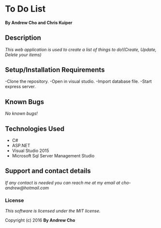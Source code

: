 # To Do List

#### By Andrew Cho and Chris Kuiper

## Description

_This web application is used to create a list of things to do!(Create, Update, Delete your items)_

## Setup/Installation Requirements
-Clone the repository.
-Open in visual studio.
-Import database file.
-Start express server.

## Known Bugs
_No known bugs!_

## Technologies Used

- C#
- ASP.NET
- Visual Studio 2015
- Microsoft Sql Server Management Studio

## Support and contact details
_If any contact is needed you can reach me at my email at cho-andrew@hotmail.com_

### License

*This software is licensed under the MIT license.*

Copyright (c) 2016 **By Andrew Cho**
